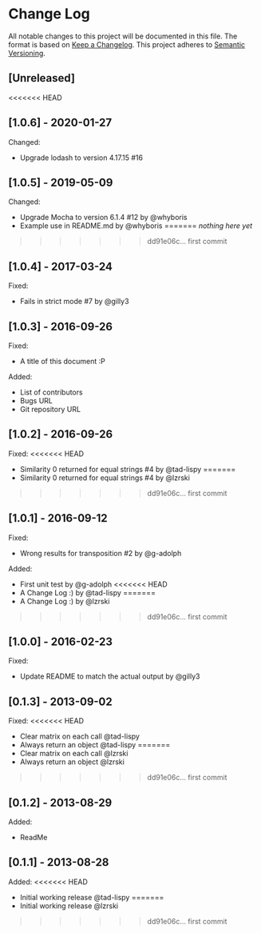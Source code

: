 # Change Log

All notable changes to this project will be documented in this file. The format is based on [Keep a Changelog](http://keepachangelog.com/). This project adheres to [Semantic Versioning](http://semver.org/).

## [Unreleased]

<<<<<<< HEAD

## [1.0.6] - 2020-01-27

Changed:
- Upgrade lodash to version 4.17.15 #16

## [1.0.5] - 2019-05-09

Changed:
- Upgrade Mocha to version 6.1.4 #12 by @whyboris 
- Example use in README.md by @whyboris
=======
*nothing here yet*
>>>>>>> dd91e06c... first commit

## [1.0.4] - 2017-03-24

Fixed:
- Fails in strict mode #7 by @gilly3

## [1.0.3] - 2016-09-26

Fixed:
- A title of this document :P

Added:
- List of contributors
- Bugs URL
- Git repository URL

## [1.0.2] - 2016-09-26

Fixed:
<<<<<<< HEAD
- Similarity 0 returned for equal strings #4 by @tad-lispy
=======
- Similarity 0 returned for equal strings #4 by @lzrski
>>>>>>> dd91e06c... first commit

## [1.0.1] - 2016-09-12

Fixed:
- Wrong results for transposition #2 by @g-adolph

Added:
- First unit test by @g-adolph
<<<<<<< HEAD
- A Change Log :) by @tad-lispy
=======
- A Change Log :) by @lzrski
>>>>>>> dd91e06c... first commit

## [1.0.0] - 2016-02-23

Fixed:
- Update README to match the actual output by @gilly3

## [0.1.3] - 2013-09-02

Fixed:
<<<<<<< HEAD
- Clear matrix on each call @tad-lispy
- Always return an object @tad-lispy
=======
- Clear matrix on each call @lzrski
- Always return an object @lzrski
>>>>>>> dd91e06c... first commit

## [0.1.2] - 2013-08-29

Added:
- ReadMe

## [0.1.1] - 2013-08-28

Added:
<<<<<<< HEAD
- Initial working release @tad-lispy
=======
- Initial working release @lzrski
>>>>>>> dd91e06c... first commit
